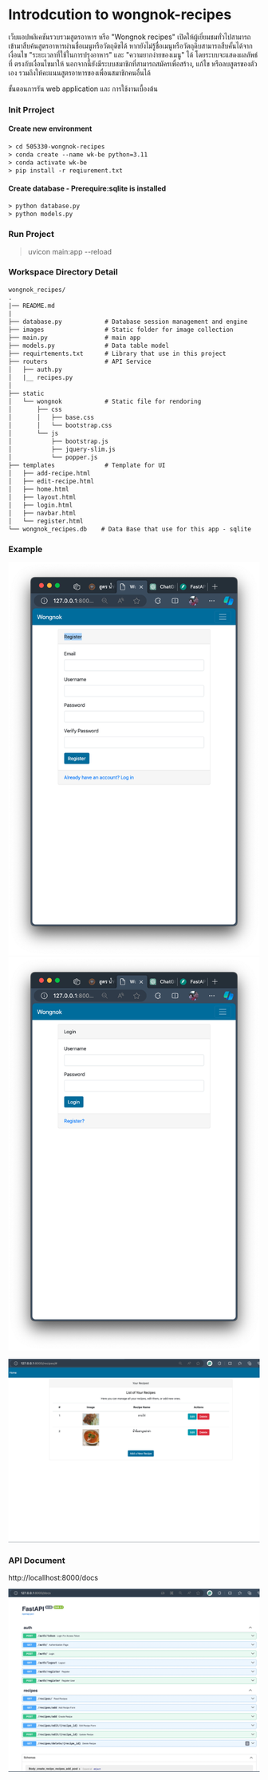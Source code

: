 # Introdcution to wongnok-recipes
เว็บแอปพลิเคชันรวบรวมสูตรอาหาร หรือ "Wongnok recipes" เปิดให้ผู้เยี่ยมชมทั่วไปสามารถ
เข้ามาสืบค้นสูตรอาหารผ่านชื่อเมนูหรือวัตถุดิขได้  หากยังไม่รู้ชื่อเมนูหรือวัตถุดิบสามารถสืบคั้นได้จาก
เงื่อนไข "ระยะเวลาที่ใช้ในการปรุงอาหาร" และ "ความยากง่ายของเมนู" ได้ โดยระบบจะแสดงผลลัพธ์ที่
ตรงกับเงื่อนไขมาให้ นอกจากนี้ยังมีระบบสมาชิกที่สามารถสมัครเพื่อสร้าง, แก้ไข หรือลบสูตรของตัว
เอง รวมถึงให้คะแนนสูตรอาหารของเพื่อนสมาชิกคนอื่นได้

ขั้นตอนการรัน web application และ การใช้งานเบื้องต้น

### Init Prroject
#### Create new environment
```
> cd 505330-wongnok-recipes 
> conda create --name wk-be python=3.11
> conda activate wk-be
> pip install -r reqiurement.txt
```
#### Create database - Prerequire:sqlite is installed
```
> python database.py
> python models.py 
```
### Run Project
> uvicon main:app --reload

### Workspace Directory Detail
```
wongnok_recipes/
.
|── README.md
|
├── database.py            # Database session management and engine
├── images                 # Static folder for image collection 
├── main.py                # main app
├── models.py              # Data table model
├── requirtements.txt      # Library that use in this project
├── routers                # API Service
│   ├── auth.py
│   |__ recipes.py
│   
├── static
│   └── wongnok            # Static file for rendoring
│       ├── css
│       │   ├── base.css
│       │   └── bootstrap.css
│       └── js
│           ├── bootstrap.js
│           ├── jquery-slim.js
│           └── popper.js
├── templates              # Template for UI
│   ├── add-recipe.html
│   ├── edit-recipe.html
│   ├── home.html
│   ├── layout.html
│   ├── login.html
│   ├── navbar.html
│   └── register.html
└── wongnok_recipes.db    # Data Base that use for this app - sqlite
```
### Example

![alt text](<images/Screenshot 2567-04-19 at 00.17.52.png>)
![alt text](<images/Screenshot 2567-04-19 at 00.21.22.png>)

![alt text](<images/Screenshot 2567-04-19 at 00.06.40.png>)

### API Document
http://locallhost:8000/docs

![alt text](<images/Screenshot 2567-04-18 at 20.05.01.png>)